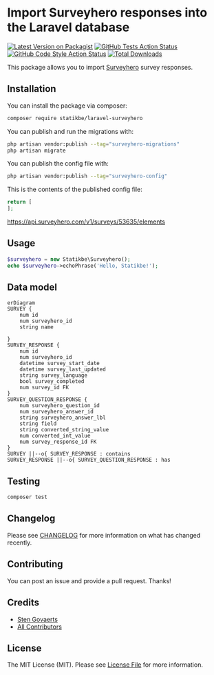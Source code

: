# Import Surveyhero responses into the Laravel database

[![Latest Version on Packagist](https://img.shields.io/packagist/v/statikbe/laravel-surveyhero.svg?style=flat-square)](https://packagist.org/packages/statikbe/laravel-surveyhero)
[![GitHub Tests Action Status](https://img.shields.io/github/workflow/status/statikbe/laravel-surveyhero/run-tests?label=tests)](https://github.com/statikbe/laravel-surveyhero/actions?query=workflow%3Arun-tests+branch%3Amain)
[![GitHub Code Style Action Status](https://img.shields.io/github/workflow/status/statikbe/laravel-surveyhero/Fix%20PHP%20code%20style%20issues?label=code%20style)](https://github.com/statikbe/laravel-surveyhero/actions?query=workflow%3A"Fix+PHP+code+style+issues"+branch%3Amain)
[![Total Downloads](https://img.shields.io/packagist/dt/statikbe/laravel-surveyhero.svg?style=flat-square)](https://packagist.org/packages/statikbe/laravel-surveyhero)

This package allows you to import [Surveyhero](https://www.surveyhero.com) survey responses. 

## Installation

You can install the package via composer:

```bash
composer require statikbe/laravel-surveyhero
```

You can publish and run the migrations with:

```bash
php artisan vendor:publish --tag="surveyhero-migrations"
php artisan migrate
```

You can publish the config file with:

```bash
php artisan vendor:publish --tag="surveyhero-config"
```

This is the contents of the published config file:

```php
return [
];
```

https://api.surveyhero.com/v1/surveys/53635/elements

## Usage

```php
$surveyhero = new Statikbe\Surveyhero();
echo $surveyhero->echoPhrase('Hello, Statikbe!');
```

## Data model

``` mermaid
erDiagram
SURVEY {
    num id
    num surveyhero_id
    string name
    
}
SURVEY_RESPONSE {
    num id
    num surveyhero_id
    datetime survey_start_date
    datetime survey_last_updated
    string survey_language
    bool survey_completed
    num survey_id FK
}
SURVEY_QUESTION_RESPONSE {
    num surveyhero_question_id
    num surveyhero_answer_id
    string surveyhero_answer_lbl
    string field
    string converted_string_value
    num converted_int_value
    num survey_response_id FK
}
SURVEY ||--o{ SURVEY_RESPONSE : contains
SURVEY_RESPONSE ||--o{ SURVEY_QUESTION_RESPONSE : has
```

## Testing

```bash
composer test
```

## Changelog

Please see [CHANGELOG](CHANGELOG.md) for more information on what has changed recently.

## Contributing

You can post an issue and provide a pull request. Thanks!

## Credits

- [Sten Govaerts](https://github.com/statikbe)
- [All Contributors](../../contributors)

## License

The MIT License (MIT). Please see [License File](LICENSE.md) for more information.
